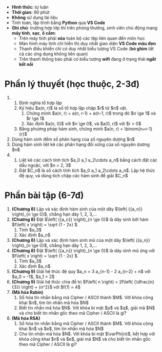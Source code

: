 * **Hình thức:** tự luận
* **Thời gian:** 90 phút
* **Không** sử dụng tài liệu
* Tính toán, lập trình bằng **Python** qua **VS Code**
* **Ghi chú**: trường hợp lớp thi trên phòng thường, sinh viên chủ động mang **máy tính**, **sạc**, **ổ cắm**:
  + Trên máy tính phải **xóa** toàn bộ các tệp liên quan đến môn học
  + Màn hình máy tính chỉ hiển thị duy nhất giao diện **VS Code màu đen**
  + Thanh điều khiển chỉ có duy nhất biểu tượng VS Code (**bỏ ghim** tất cả các ứng dụng không liên quan)
  + Trên thanh thông báo phải có biểu tượng **wifi** đang ở trạng thái **ngắt kết nối**

# Phần lý thuyết (học thuộc, 2-3đ)
<ol>
 <li>
   <ol>
     <li>Định nghĩa tổ hợp lặp</li>
     <li>Ký hiệu $a(n, r)$ là số tổ hợp lặp chập $r$ từ $n$ vật. 
       <ol>
         <li>Chứng minh $a(n, r) = a(n, r-1) + a(n-1, r)$ trong đó $n \ge 1$ và $r \ge 1$</li>
         <li>Xác định $a(n, 0)$ với $n \ge 0$, và $a(0, r)$ với $r > 0$</li>
       </ol>
     </li>
     <li>Bằng phương pháp hàm sinh, chứng minh $a(n, r) = \binom{n+r-1}{r}$</li>
   </ol>
 </li>
 
 <li>
  Dùng hàm sinh đếm số phân hạng của số nguyên dương $n$
 </li>
 
 <li>
  Dùng hàm sinh liệt kê các phân hạng đối xứng của số nguyên dương $n$
 </li>
 
 <li>
  <ol>
   <li>Liệt kê các cách tính tích $a_0 a_1 a_2\cdots a_n$ bằng cách đặt các dấu ngoặc, với $n = 2, 3$</li>
   <li>Đặt $C_n$ là số cách tính tích $a_0 a_1 a_2\cdots a_n$. Lập hệ thức đệ quy, và dùng tích chập các hàm sinh để giải $C_n$</li>
  </ol>
 </li>
</ol>

# Phần bài tập (6-7đ)
<ol>
 <li><b>(Chương 8)</b>
  Lập và xác định hàm sinh của một dãy $\left( {{a_n}} \right)_{n \ge 0}$, chẳng hạn dãy 1, 2, 3,...
 </li>
 
 <li><b>(Chương 8)</b>
  Đặt $\left( {{a_n}} \right)_{n \ge 0}$ là dãy sinh bởi hàm $f\left( x \right) = \sqrt {1 - 2x} $.
  <ol>
   <li>Tính $a_3$</li>
   <li>Xác định $a_n$</li>
  </ol>
 </li>

<li><b>(Chương 8)</b>
  Lập và xác định hàm sinh mũ của một dãy $\left( {{a_n}} \right)_{n \ge 0}$, chẳng hạn dãy 1, 2, 3,...
 </li>
 
 <li><b>(Chương 8)</b>
  Đặt $\left( {{a_n}} \right)_{n \ge 0}$ là dãy sinh mũ ứng với $f\left( x \right) = \sqrt {1 - 2x} $.
  <ol>
   <li>Tính $a_3$</li>
   <li>Xác định $a_n$</li>
  </ol>
 </li>

 <li><b>(Chương 9)</b>
  Giải hệ thức đệ quy $a_n = 3 a_{n-1} - 2 a_{n-2} + n$ với $a_0 = -1$, $a_1 = 2$
 </li>

 <li><b>(Chương 9)</b>
  Giải hệ thức chia để trị $f\left( n \right) = 2f\left( {\dfrac{n}{3}} \right) + {n^2}$ với $f(1) = 4$
 </li>
 
 <li><b>(Mã hóa Rabin)</b>
  <ol>
   <li>Số hóa tin nhắn bằng mã Cipher / ASCII thành $M$. Với khóa công khai $n$, tìm tin nhắn mã hóa $N$</li>
   <li>Biết tin nhắn mã hóa $N$. Với khóa bí mật $p$ và $q$, giải mã $N$ và cho biết tin nhắn gốc theo mã Cipher / ASCII là gì?</li>
  </ol>
 </li>
 <li><b>(Mã hóa RSA)</b>
   <ol>
     <li>Số hóa tin nhắn bằng mã Cipher / ASCII thành $M$. Với khóa công khai $n$ và $e$, tìm tin nhắn mã hóa $N$</li>
     <li>Cho tin nhắn mã hóa $N$. Với khóa bí mật $\varPhi(n)$, kết hợp với khóa công khai $n$ và $e$, giải mã $N$ và cho biết tin nhắn gốc theo mã Cipher / ASCII là gì?</li>
   </ol>
 </li>
</ol>

